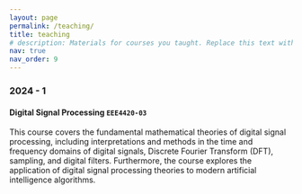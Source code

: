 ```yaml
---
layout: page
permalink: /teaching/
title: teaching
# description: Materials for courses you taught. Replace this text with your description.
nav: true
nav_order: 9
---
```


### 2024 - 1
#### Digital Signal Processing `EEE4420-03`
This course covers the fundamental mathematical theories of digital signal processing, including interpretations and methods in the time and frequency domains of digital signals, Discrete Fourier Transform (DFT), sampling, and digital filters. Furthermore, the course explores the application of digital signal processing theories to modern artificial intelligence algorithms.
